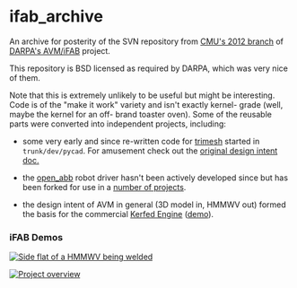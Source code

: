 # ifab_archive

An archive for posterity of the SVN repository from [CMU's 2012 branch](https://www.scientificamerican.com/article/whos-the-boss-next-gen-factory-robots-could-call-shots/) of [DARPA's AVM/iFAB](https://en.wikipedia.org/wiki/Adaptive_Vehicle_Make) project.

This repository is BSD licensed as required by DARPA, which was very nice of them.

Note that this is extremely unlikely to be useful but might be interesting. Code is of the "make it work" variety and isn't exactly kernel- grade (well, maybe the kernel for an off- brand toaster oven). Some of the reusable parts were converted into independent projects, including:

- some very early and since re-written code for [trimesh](https://github.com/mikedh/trimesh) started in `trunk/dev/pycad`. For amusement check out the [original design intent doc.](ifab/trunk/dev/pycad/pycad.txt)

- the [open_abb](https://github.com/robotics/open_abb) robot driver hasn't been actively developed since but has been forked for use in a [number of projects](https://www.youtube.com/watch?v=pcp6kroGOVQ).

- the design intent of AVM in general (3D model in, HMMWV out) formed the basis for the commercial [Kerfed Engine](https://kerfed.com/technology) ([demo](https://www.youtube.com/watch?v=HV_vTR2F2dI)).

### iFAB Demos

[![Side flat of a HMMWV being welded](https://img.youtube.com/vi/aDzdxccX_RU/0.jpg)](https://www.youtube.com/watch?v=aDzdxccX_RU)

[![Project overview](https://img.youtube.com/vi/2cyq28hoOQ4/0.jpg)](https://www.youtube.com/watch?v=2cyq28hoOQ4)
